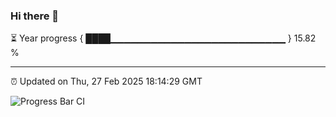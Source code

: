 ### Hi there 👋

⏳ Year progress { ████▁▁▁▁▁▁▁▁▁▁▁▁▁▁▁▁▁▁▁▁▁▁▁▁▁▁ } 15.82 %

---

⏰ Updated on Thu, 27 Feb 2025 18:14:29 GMT

![Progress Bar CI](https://github.com/Shyam-Makwana/GitHub-Actions-Demo/workflows/Progress%20Bar%20CI/badge.svg)

